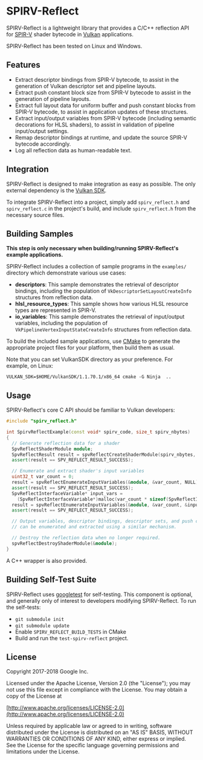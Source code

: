 # SPIRV-Reflect

SPIRV-Reflect is a lightweight library that provides a C/C++ reflection API for
[SPIR-V](https://www.khronos.org/spir/) shader bytecode in
[Vulkan](https://www.khronos.org/vulkan/) applications.

SPIRV-Reflect has been tested on Linux and Windows.

## Features

- Extract descriptor bindings from SPIR-V bytecode, to assist in the generation of
  Vulkan descriptor set and pipeline layouts.
- Extract push constant block size from SPIR-V bytecode to assist in the generation
  of pipeline layouts.
- Extract full layout data for uniform buffer and push constant blocks from SPIR-V
  bytecode, to assist in application updates of these structures.
- Extract input/output variables from SPIR-V bytecode (including semantic decorations
  for HLSL shaders), to assist in validation of pipeline input/output settings.
- Remap descriptor bindings at runtime, and update the source SPIR-V bytecode
  accordingly.
- Log all reflection data as human-readable text.

## Integration

SPIRV-Reflect is designed to make integration as easy as possible. The only
external dependency is the [Vulkan SDK](https://vulkan.lunarg.com/sdk/home).

To integrate SPIRV-Reflect into a project, simply add `spirv_reflect.h` and
`spirv_reflect.c` in the project's build, and include `spirv_reflect.h` from
the necessary source files.

## Building Samples

**This step is only necessary when building/running SPIRV-Reflect's example applications.**

SPIRV-Reflect includes a collection of sample programs in the `examples/` directory which
demonstrate various use cases:

- **descriptors**: This sample demonstrates the retrieval of descriptor bindings, including
  the population of `VkDescriptorSetLayoutCreateInfo` structures from reflection data.
- **hlsl_resource_types**: This sample shows how various HLSL resource types are represented
  in SPIR-V.
- **io_variables**: This sample demonstrates the retrieval of input/output variables, including
  the population of `VkPipelineVertexInputStateCreateInfo` structures from reflection data.

To build the included sample applications, use [CMake](https://cmake.org/) to generate the
appropriate project files for your platform, then build them as usual.

Note that you can set VulkanSDK directory as your preference. For example, on Linux:
```
VULKAN_SDK=$HOME/VulkanSDK/1.1.70.1/x86_64 cmake -G Ninja  ..
```


## Usage

SPIRV-Reflect's core C API should be familiar to Vulkan developers:

```c++
#include "spirv_reflect.h"

int SpirvReflectExample(const void* spirv_code, size_t spirv_nbytes)
{
  // Generate reflection data for a shader
  SpvReflectShaderModule module;
  SpvReflectResult result = spvReflectCreateShaderModule(spirv_nbytes, spirv_code, &module);
  assert(result == SPV_REFLECT_RESULT_SUCCESS);

  // Enumerate and extract shader's input variables
  uint32_t var_count = 0;
  result = spvReflectEnumerateInputVariables(&module, &var_count, NULL);
  assert(result == SPV_REFLECT_RESULT_SUCCESS);
  SpvReflectInterfaceVariable* input_vars =
    (SpvReflectInterfaceVariable*)malloc(var_count * sizeof(SpvReflectInterfaceVariable));
  result = spvReflectEnumerateInputVariables(&module, &var_count, &input_vars);
  assert(result == SPV_REFLECT_RESULT_SUCCESS);

  // Output variables, descriptor bindings, descriptor sets, and push constants
  // can be enumerated and extracted using a similar mechanism.

  // Destroy the reflection data when no longer required.
  spvReflectDestroyShaderModule(&module);
}
```

A C++ wrapper is also provided.

## Building Self-Test Suite

SPIRV-Reflect uses [googletest](https://github.com/google/googletest) for self-testing.
This component is optional, and generally only of interest to developers modifying SPIRV-Reflect.
To run the self-tests:

- `git submodule init`
- `git submodule update`
- Enable `SPIRV_REFLECT_BUILD_TESTS` in CMake
- Build and run the `test-spirv-reflect` project.

## License

Copyright 2017-2018 Google Inc.

Licensed under the Apache License, Version 2.0 (the "License");
you may not use this file except in compliance with the License.
You may obtain a copy of the License at

[http://www.apache.org/licenses/LICENSE-2.0](http://www.apache.org/licenses/LICENSE-2.0)

Unless required by applicable law or agreed to in writing, software
distributed under the License is distributed on an "AS IS" BASIS,
WITHOUT WARRANTIES OR CONDITIONS OF ANY KIND, either express or implied.
See the License for the specific language governing permissions and
limitations under the License.
